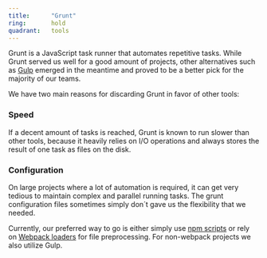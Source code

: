 ```yaml
---
title:      "Grunt"
ring:       hold
quadrant:   tools
---
```


Grunt is a JavaScript task runner that automates repetitive tasks. While Grunt served us well for a good amount of projects,
other alternatives such as [Gulp](http://gulpjs.com/) emerged in the meantime and proved to be a better pick for the
majority of our teams.

We have two main reasons for discarding Grunt in favor of other tools:

### Speed

If a decent amount of tasks is reached, Grunt is known to run slower than other tools, because it heavily relies on I/O operations and
always stores the result of one task as files on the disk.

### Configuration

On large projects where a lot of automation is required, it can get very tedious to maintain complex and parallel running tasks.
The grunt configuration files sometimes simply don´t gave us the flexibility that we needed.

Currently, our preferred way to go is either simply use [npm scripts](https://docs.npmjs.com/misc/scripts) or rely on [Webpack loaders](https://webpack.js.org/concepts/loaders/) for file preprocessing. For non-webpack projects we also utilize Gulp.
